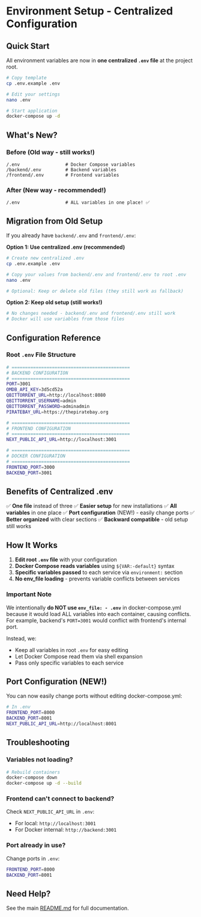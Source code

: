 # Environment Setup - Centralized Configuration

## Quick Start

All environment variables are now in **one centralized `.env` file** at the project root.

```bash
# Copy template
cp .env.example .env

# Edit your settings
nano .env

# Start application
docker-compose up -d
```

## What's New?

### Before (Old way - still works!)

```
/.env                 # Docker Compose variables
/backend/.env         # Backend variables
/frontend/.env        # Frontend variables
```

### After (New way - recommended!)

```
/.env                 # ALL variables in one place! ✅
```

## Migration from Old Setup

If you already have `backend/.env` and `frontend/.env`:

**Option 1: Use centralized .env (recommended)**

```bash
# Create new centralized .env
cp .env.example .env

# Copy your values from backend/.env and frontend/.env to root .env
nano .env

# Optional: Keep or delete old files (they still work as fallback)
```

**Option 2: Keep old setup (still works!)**

```bash
# No changes needed - backend/.env and frontend/.env still work
# Docker will use variables from those files
```

## Configuration Reference

### Root `.env` File Structure

```bash
# ============================================
# BACKEND CONFIGURATION
# ============================================
PORT=3001
OMDB_API_KEY=3d5cd52a
QBITTORRENT_URL=http://localhost:8080
QBITTORRENT_USERNAME=admin
QBITTORRENT_PASSWORD=adminadmin
PIRATEBAY_URL=https://thepiratebay.org

# ============================================
# FRONTEND CONFIGURATION
# ============================================
NEXT_PUBLIC_API_URL=http://localhost:3001

# ============================================
# DOCKER CONFIGURATION
# ============================================
FRONTEND_PORT=3000
BACKEND_PORT=3001
```

## Benefits of Centralized .env

✅ **One file** instead of three
✅ **Easier setup** for new installations
✅ **All variables** in one place
✅ **Port configuration** (NEW!) - easily change ports
✅ **Better organized** with clear sections
✅ **Backward compatible** - old setup still works

## How It Works

1. **Edit root `.env` file** with your configuration
2. **Docker Compose reads variables** using `${VAR:-default}` syntax
3. **Specific variables passed** to each service via `environment:` section
4. **No env_file loading** - prevents variable conflicts between services

### Important Note

We intentionally **do NOT use `env_file: - .env`** in docker-compose.yml because it would load ALL variables into each container, causing conflicts. For example, backend's `PORT=3001` would conflict with frontend's internal port.

Instead, we:

- Keep all variables in root `.env` for easy editing
- Let Docker Compose read them via shell expansion
- Pass only specific variables to each service

## Port Configuration (NEW!)

You can now easily change ports without editing docker-compose.yml:

```bash
# In .env
FRONTEND_PORT=8000
BACKEND_PORT=8001
NEXT_PUBLIC_API_URL=http://localhost:8001
```

## Troubleshooting

### Variables not loading?

```bash
# Rebuild containers
docker-compose down
docker-compose up -d --build
```

### Frontend can't connect to backend?

Check `NEXT_PUBLIC_API_URL` in `.env`:

- For local: `http://localhost:3001`
- For Docker internal: `http://backend:3001`

### Port already in use?

Change ports in `.env`:

```bash
FRONTEND_PORT=8000
BACKEND_PORT=8001
```

## Need Help?

See the main [README.md](README.md) for full documentation.

